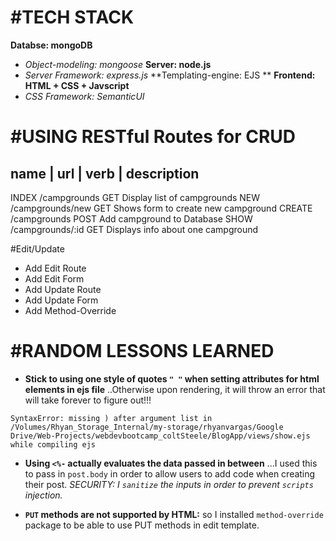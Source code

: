 #TECH STACK
=============
**Databse: mongoDB**
- *Object-modeling: mongoose*
**Server: node.js**
- *Server Framework: express.js*
**Templating-engine: EJS **
**Frontend: HTML + CSS + Javscript**
- *CSS Framework: SemanticUI*

#USING RESTful Routes for CRUD
=============

name      |     url       |    verb     |   description
-------------------------------------------------------------------------------
INDEX     /campgrounds        GET        Display list of campgrounds
NEW       /campgrounds/new    GET        Shows form to create new campground
CREATE    /campgrounds        POST       Add campground to Database
SHOW      /campgrounds/:id    GET        Displays info about one campground

#Edit/Update
* Add Edit Route
* Add Edit Form
* Add Update Route
* Add Update Form
* Add Method-Override


#RANDOM LESSONS LEARNED
=============
- **Stick to using one style of quotes `" "` when setting attributes for html elements in ejs file** 
..Otherwise upon rendering, it will throw an error that will take forever to figure out!!!
```
SyntaxError: missing ) after argument list in /Volumes/Rhyan_Storage_Internal/my-storage/rhyanvargas/Google Drive/Web-Projects/webdevbootcamp_coltSteele/BlogApp/views/show.ejs while compiling ejs
```

- **Using `<%-` actually evaluates the data passed in between** ...I used this to pass in `post.body` in order to allow users to add code when creating their post. *SECURITY: I `sanitize` the inputs in order to prevent `scripts` injection.*

- **`PUT` methods are not supported by HTML:** so I installed `method-override` package to be able to use PUT methods in edit template.


